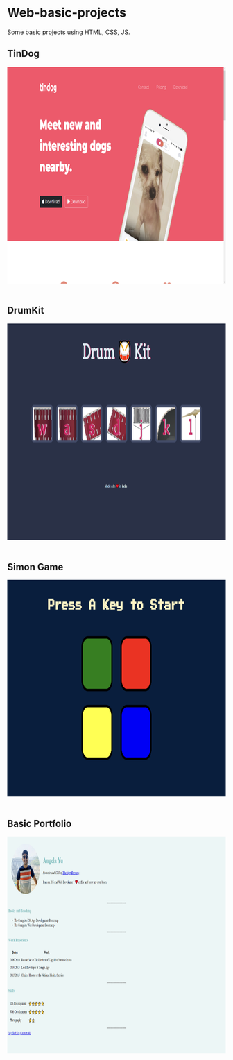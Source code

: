 # Web-basic-projects
Some basic projects using HTML, CSS, JS.
<h2> TinDog </h2>
<img   src="https://github.com/ChiragBoghara/Web-basic-projects/blob/master/assets/tindog.png" height=500:></img>
    &nbsp;&nbsp;&nbsp;&nbsp;&nbsp;&nbsp;&nbsp;&nbsp;&nbsp;&nbsp;&nbsp;&nbsp;&nbsp;
    
<h2> DrumKit </h2>
<img   src="https://github.com/ChiragBoghara/Web-basic-projects/blob/master/assets/drumkit.png" height=500:></img>
    &nbsp;&nbsp;&nbsp;&nbsp;&nbsp;&nbsp;&nbsp;&nbsp;&nbsp;&nbsp;&nbsp;&nbsp;&nbsp;
      
<h2> Simon Game </h2>
<img   src="https://github.com/ChiragBoghara/Web-basic-projects/blob/master/assets/simongame.png" height=500:></img>
    &nbsp;&nbsp;&nbsp;&nbsp;&nbsp;&nbsp;&nbsp;&nbsp;&nbsp;&nbsp;&nbsp;&nbsp;&nbsp;

<h2> Basic Portfolio </h2>
<img   src="https://github.com/ChiragBoghara/Web-basic-projects/blob/master/assets/basic_portfolio.png" height=500:></img>
    &nbsp;&nbsp;&nbsp;&nbsp;&nbsp;&nbsp;&nbsp;&nbsp;&nbsp;&nbsp;&nbsp;&nbsp;&nbsp;
